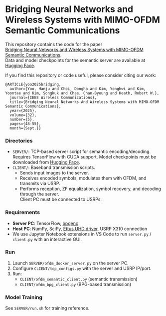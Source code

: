 # Bridging Neural Networks and Wireless Systems with MIMO-OFDM Semantic Communications
[huggingface]: https://huggingface.co/wintersummer01/semantic-mimo-ofdm/tree/main

This repository contains the code for the paper  
[Bridging Neural Networks and Wireless Systems with MIMO-OFDM Semantic Communications](https://ieeexplore.ieee.org/abstract/document/11175613).  
Data and model checkpoints for the semantic server are available at [Hugging Face][huggingface].

If you find this repository or code useful, please consider citing our work:
```
@ARTICLE{yoo2025bridging,
  author={Yoo, Hanju and Choi, Dongha and Kim, Yonghwi and Kim, Yoontae and Kim, Songkuk and Chae, Chan-Byoung and Heath, Robert W.},
  journal={IEEE Wireless Communications}, 
  title={Bridging Neural Networks And Wireless Systems with MIMO-OFDM Semantic Communications}, 
  year={2025},
  volume={32},
  number={5},
  pages={48-55},
  month={Sept.}}
```


### Directories
- `SERVER/`: TCP-based server script for semantic encoding/decoding.  
  Requires TensorFlow with CUDA support. Model checkpoints must be downloaded from [Hugging Face][huggingface].
- `CLIENT/`: Baseband transmission scripts.  
  - Sends input images to the server.  
  - Receives encoded symbols, modulates them with OFDM, and transmits via USRP.  
  - Performs reception, ZF equalization, symbol recovery, and decoding through the server.  
  Client PC must be connected to USRPs.

### Requirements
- **Server PC**: TensorFlow, [bpgenc](https://github.com/josejuansanchez/bgp-image-format)  
- **Host PC**: NumPy, SciPy, [Ettus UHD driver](https://files.ettus.com/manual/page_install.html), USRP X310 connection  
- We use Jupyter Notebook extensions in VS Code to run `server.py` / `client.py` with an interactive GUI.

### Run
1. Launch `SERVER/ofdm_docker_server.py` on the server PC.  
2. Configure `CLIENT/tcp_configs.py` with the server and USRP IP/port.  
3. Run:  
   - `CLIENT/ofdm_semantic_client.py` (semantic transmission)  
   - `CLIENT/ofdm_bpg_client.py` (BPG-based transmission)

### Model Training
See `SERVER/run.sh` for training reference.
